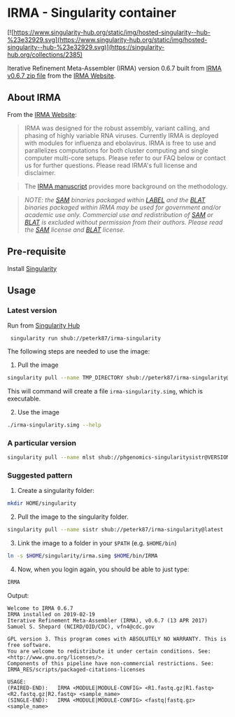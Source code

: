 # IRMA - Singularity container

[![https://www.singularity-hub.org/static/img/hosted-singularity--hub-%23e32929.svg](https://www.singularity-hub.org/static/img/hosted-singularity--hub-%23e32929.svg)](https://singularity-hub.org/collections/2385)

Iterative Refinement Meta-Assembler (IRMA) version 0.6.7 built from [IRMA v0.6.7 zip file] from the [IRMA Website].

## About IRMA

From the [IRMA Website]:

> IRMA was designed for the robust assembly, variant calling, and phasing of highly variable RNA viruses. Currently IRMA is deployed with modules for influenza and ebolavirus. IRMA is free to use and parallelizes computations for both cluster computing and single computer multi-core setups. Please refer to our FAQ below or contact us for further questions. Please read IRMA's full license and disclaimer.

> The [IRMA manuscript] provides more background on the methodology.

> *NOTE: the [SAM] binaries packaged within [LABEL] and the [BLAT] binaries packaged within IRMA may be used for government and/or academic use only. Commercial use and redistribution of [SAM] or [BLAT] is excluded without permission from their authors. Please read the [SAM] license and [BLAT] license.*

## Pre-requisite

Install [Singularity]

## Usage

### Latest version

Run from [Singularity Hub]
```
 singularity run shub://peterk87/irma-singularity
```


The following steps are needed to use the image:

1) Pull the image

```bash
singularity pull --name TMP_DIRECTORY shub://peterk87/irma-singularity@latest
```

This will command will create a file `irma-singularity.simg`, which is executable.

2) Use the image

```bash
./irma-singularity.simg --help
```

### A particular version

```bash
singularity pull --name mlst shub://phgenomics-singularitysistr@VERSION.NUMBER
```

### Suggested pattern

1) Create a singularity folder:

```bash
mkdir HOME/singularity
```

2) Pull the image to the singularity folder.

```bash
singularity pull --name sistr shub://peterk87/irma-singularity@latest
```

3) Link the image to a folder in your `$PATH` (e.g. `$HOME/bin`)

```bash
ln -s $HOME/singularity/irma.simg $HOME/bin/IRMA
```
4) Now, when you login again, you should be able to just type:

```bash
IRMA
```
Output:
```
Welcome to IRMA 0.6.7
IRMA installed on 2019-02-19
Iterative Refinement Meta-Assembler (IRMA), v0.6.7 (13 APR 2017)
Samuel S. Shepard (NCIRD/OID/CDC), vfn4@cdc.gov

GPL version 3. This program comes with ABSOLUTELY NO WARRANTY. This is free software.
You are welcome to redistribute it under certain conditions. See:  <http://www.gnu.org/licenses/>.
Components of this pipeline have non-commercial restrictions. See: IRMA_RES/scripts/packaged-citations-licenses

USAGE:
(PAIRED-END):   IRMA <MODULE|MODULE-CONFIG> <R1.fastq.gz|R1.fastq> <R2.fastq.gz|R2.fastq> <sample_name>
(SINGLE-END):   IRMA <MODULE|MODULE-CONFIG> <fastq|fastq.gz> <sample_name>
```



[Singularity]: https://www.sylabs.io/singularity/
[Singularity Hub]: https://singularity-hub.org/collections/2385/usage
[IRMA manuscript]: https://bmcgenomics.biomedcentral.com/articles/10.1186/s12864-016-3030-6
[IRMA Website]: https://wonder.cdc.gov/amd/flu/irma/
[IRMA v0.6.7 zip file]: https://wonder.cdc.gov/amd/flu/irma/flu-amd-201704.zip
[SAM]: https://www.ncbi.nlm.nih.gov/pubmed/9927713
[BLAT]: http://www.kentinformatics.com/products.html
[LABEL]: https://wonder.cdc.gov/amd/flu/label/
[SSW]: http://journals.plos.org/plosone/article?id=10.1371/journal.pone.0082138
[samtools]: http://www.htslib.org/
[GNU Parallel]: https://www.gnu.org/software/parallel/
[Shogun Toolbox]: http://shogun.ml/
